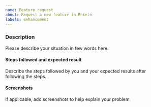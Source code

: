 ```yaml
---
name: Feature request
about: Request a new feature in Enketo
labels: enhancement
---
```


<!-- Before filling this issue, please read the Wiki (https://github.com/Samagra-Development/enketo/wiki)
and search if the bug do not already exists in the issues (https://github.com/Samagra-Development/enketo/issues). -->

### Description

Please describe your situation in few words here.

#### Steps followed and expected result

Describe the steps followed by you and your expected results after following the steps.

#### Screenshots

If applicable, add screenshots to help explain your problem.

